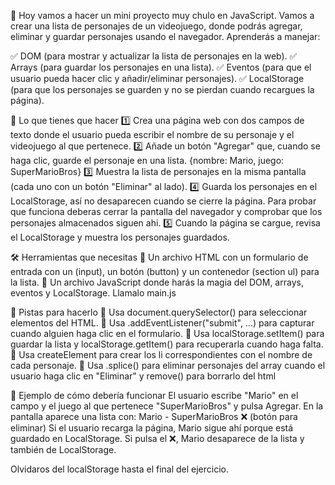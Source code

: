 🚀 Hoy vamos a hacer un mini proyecto muy chulo en JavaScript. Vamos a crear una lista de personajes de un videojuego, donde podrás agregar, eliminar y guardar personajes usando el navegador. Aprenderás a manejar:

✅ DOM (para mostrar y actualizar la lista de personajes en la web).
✅ Arrays (para guardar los personajes en una lista).
✅ Eventos (para que el usuario pueda hacer clic y añadir/eliminar personajes).
✅ LocalStorage (para que los personajes se guarden y no se pierdan cuando recargues la página).

📝 Lo que tienes que hacer
1️⃣ Crea una página web con dos campos de texto donde el usuario pueda escribir el nombre de su personaje y el videojuego al que pertenece.
2️⃣ Añade un botón "Agregar" que, cuando se haga clic, guarde el personaje en una lista. {nombre: Mario, juego: SuperMarioBros}
3️⃣ Muestra la lista de personajes en la misma pantalla (cada uno con un botón "Eliminar" al lado).
4️⃣ Guarda los personajes en el LocalStorage, así no desaparecen cuando se cierre la página. Para probar que funciona deberas cerrar la pantalla del navegador y comprobar que los personajes almacenados siguen ahi.
5️⃣ Cuando la página se cargue, revisa el LocalStorage y muestra los personajes guardados.

🛠️ Herramientas que necesitas
🔹 Un archivo HTML con un formulario de entrada con un (input), un botón (button) y un contenedor (section ul) para la lista.
🔹 Un archivo JavaScript donde harás la magia del DOM, arrays, eventos y LocalStorage. Llamalo main.js

🎯 Pistas para hacerlo
🔹 Usa document.querySelector() para seleccionar elementos del HTML.
🔹 Usa .addEventListener("submit", ...) para capturar cuando alguien haga clic en el formulario.
🔹 Usa localStorage.setItem() para guardar la lista y localStorage.getItem() para recuperarla cuando haga falta.
🔹 Usa createElement para crear los li correspondientes con el nombre de cada personaje.
🔹 Usa .splice() para eliminar personajes del array cuando el usuario haga clic en "Eliminar" y remove() para borrarlo del html

📌 Ejemplo de cómo debería funcionar
El usuario escribe "Mario" en el campo y el juego al que pertenece "SuperMarioBros" y pulsa Agregar.
En la pantalla aparece una lista con:
Mario - SuperMarioBros ❌ (botón para eliminar)
Si el usuario recarga la página, Mario sigue ahí porque está guardado en LocalStorage.
Si pulsa el ❌, Mario desaparece de la lista y también de LocalStorage.

Olvidaros del localStorage hasta el final del ejercicio.
